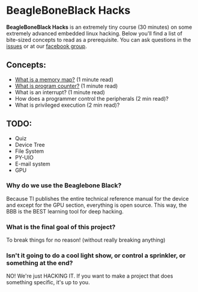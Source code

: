 # BeagleBoneBlack Hacks

**BeagleBoneBlack Hacks** is an extremely tiny course (30 minutes) on some extremely advanced embedded linux hacking. Below you'll find a list of bite-sized concepts to read as a prerequisite. You can ask questions in the [issues](https://github.com/ayjayt/BeagleBoneBlackHack/issues) or at our [facebook group](https://www.facebook.com/groups/beagleboneblack/).

## Concepts:

* [What is a memory map?](docs/memory_map.md) (1 minute read)
* [What is program counter?](docs/program_counter.md) (1 minute read)
* What is an interrupt? (1 minute read)
* How does a programmer control the peripherals (2 min read)?
* What is privileged execution (2 min read)?

## TODO:

* Quiz
* Device Tree
* File System
* PY-UIO
* E-mail system
* GPU

### Why do we use the Beaglebone Black?

 Because TI publishes the entire technical reference manual for the device and except for the GPU section, everything is open source. This way, the BBB is the BEST learning tool for deep hacking.

### What is the final goal of this project?

To break things for no reason! (without really breaking anything)

### Isn't it going to do a cool light show, or control a sprinkler, or something at the end?

NO! We're just HACKING IT. If you want to make a project that does something specific, it's up to you.
